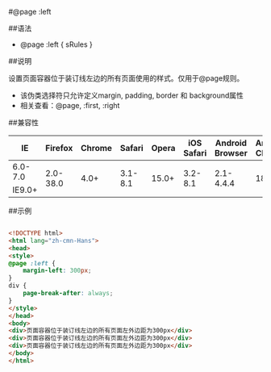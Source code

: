 #@page :left

##语法

- @page :left { sRules }


##说明

设置页面容器位于装订线左边的所有页面使用的样式。仅用于@page规则。

- 该伪类选择符只允许定义margin, padding, border 和 background属性
- 相关查看：@page, :first, :right


##兼容性


<table class="compatible">
<thead>
	<tr>
		<th>IE</th>
		<th>Firefox</th>
		<th>Chrome</th>
		<th>Safari</th>
		<th>Opera</th>
		<th>iOS Safari</th>
		<th>Android Browser</th>
		<th>Android Chrome</th>
	</tr>
</thead>
<tbody>
	<tr>
		<td class="unsupport">6.0-7.0</td>
		<td class="unsupport" rowspan="2">2.0-38.0</td>
		<td class="support" rowspan="2">4.0+</td>
		<td class="unsupport" rowspan="2">3.1-8.1</td>
		<td class="support" rowspan="2">15.0+</td>
		<td class="unsupport" rowspan="2">3.2-8.1</td>
		<td class="unknown" rowspan="2">2.1-4.4.4</td>
		<td class="support" rowspan="2">18.0+</td>
	</tr>
	<tr>
		<td class="support">IE9.0+</td>
	</tr>
</tbody>
</table>




##示例

```html

<!DOCTYPE html>
<html lang="zh-cmn-Hans">
<head>
<style>
@page :left {
	margin-left: 300px;
}
div {
	page-break-after: always;
}
</style>
</head>
<body>
<div>页面容器位于装订线左边的所有页面左外边距为300px</div>
<div>页面容器位于装订线左边的所有页面左外边距为300px</div>
<div>页面容器位于装订线左边的所有页面左外边距为300px</div>
</body>
</html>

```
